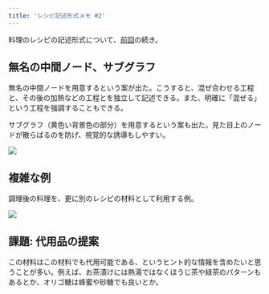 ```yaml
---
title: 'レシピ記述形式メモ #2'
---
```

料理のレシピの記述形式について、[前回](https://r7kamura.com/articles/2022-05-13-mermaid-recipe-memo)の続き。

無名の中間ノード、サブグラフ
--------------

無名の中間ノードを用意するという案が出た。こうすると、混ぜ合わせる工程と、その後の加熱などの工程とを独立して記述できる。また、明確に「混ぜる」という工程を強調することもできる。

サブグラフ（黄色い背景色の部分）を用意するという案も出た。見た目上のノードが散らばるのを防げ、視覚的な誘導もしやすい。

![](https://lh4.googleusercontent.com/-cXF-fYpXbsnc93_0IFFskRGA7QMutMPGEovTZiz9lKuKP_lvrKzPpLGrd0uXUyY_IsnRed1OHBryKykEFBsTkKm7CztfiSsQQnr2wohqwfbubUakTB-ShKALs2d0RcNJ6qKf9mfzIcumNYUSQWw3bUkQ8dEylkBK31-6vrvFjYC9jtalZ64RP54)

複雑な例
----

調理後の料理を、更に別のレシピの材料として利用する例。

![](https://lh5.googleusercontent.com/1TGY8ugaqyV47BdkTI8lNmJLKn68NGEk1fIuK20oIcwAW4X76H3E9Uol0NK19SeUMS6xDK4pRuEwBHU9eebfRv2w67Ve-mzbrCcI_QGyS9YTTAV7yBN0WsPDgozNp9NxPLxd_3YPl6WdHP06w3mn_KSTu7VJjocaanI3YAH3Z4icFmIGT5tbR9Cf)

課題: 代用品の提案
----------

この材料はこの材料でも代用可能である、というヒント的な情報を含めたいと思うことが多い。例えば、お茶漬けには熱湯ではなくほうじ茶や緑茶のパターンもあるとか、オリゴ糖は蜂蜜や砂糖でも良いとか。
